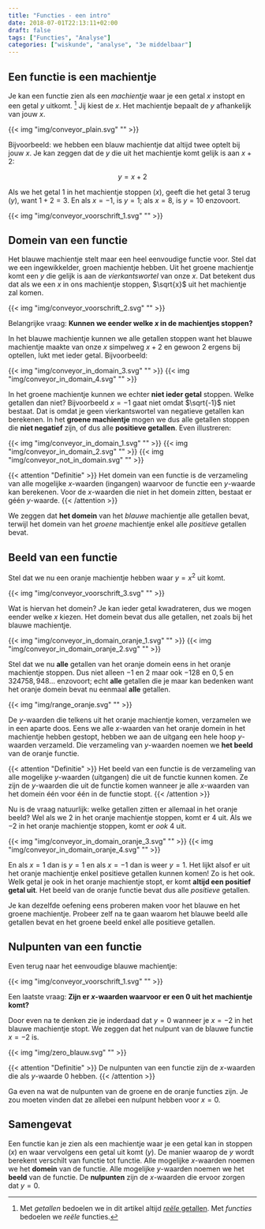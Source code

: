 ```yaml
---
title: "Functies - een intro"
date: 2018-07-01T22:13:11+02:00
draft: false
tags: ["Functies", "Analyse"]
categories: ["wiskunde", "analyse", "3e middelbaar"]
---
```

## Een functie is een machientje
Je kan een functie zien als een *machientje* waar je een getal $x$ instopt en een getal $y$ uitkomt. [^1] Jij kiest de $x$. Het machientje bepaalt de $y$ afhankelijk van jouw $x$.

{{< img "img/conveyor_plain.svg" "" >}}

Bijvoorbeeld: we hebben een blauw machientje dat altijd twee optelt bij jouw $x$. Je kan
zeggen dat de $y$ die uit het machientje komt gelijk is aan $x+2$:

$$y = x + 2$$

Als we het getal $1$ in het machientje stoppen ($x$), geeft die het getal $3$ terug ($y$), want $1 + 2 = 3$. En als $x = -1$, is $y = 1$; als $x = 8$, is $y = 10$ enzovoort.

{{< img "img/conveyor_voorschrift_1.svg" "" >}}

## Domein van een functie
Het blauwe machientje stelt maar een heel eenvoudige functie voor. Stel dat we een ingewikkelder,
groen machientje hebben. Uit het groene machientje komt een $y$ die gelijk is aan de *vierkantswortel* van onze $x$.
Dat betekent dus dat als we een $x$ in ons machientje stoppen, $\sqrt{x}$ uit
het machientje zal komen.

{{< img "img/conveyor_voorschrift_2.svg" "" >}}

Belangrijke vraag: **Kunnen we eender welke $x$ in de machientjes stoppen?**

In het blauwe machientje kunnen we alle getallen stoppen want het blauwe
machientje maakte van onze $x$ simpelweg $x + 2$ en gewoon $2$ ergens bij
optellen, lukt met ieder getal.
Bijvoorbeeld:

{{< img "img/conveyor_in_domain_3.svg" "" >}}
{{< img "img/conveyor_in_domain_4.svg" "" >}}

In het groene machientje kunnen we echter **niet ieder getal**
stoppen. Welke getallen dan niet? Bijvoorbeeld $x = -1$ gaat niet omdat $\sqrt{-1}$ niet bestaat.
Dat is omdat je geen vierkantswortel
van negatieve getallen kan berekenen. In het **groene machientje** mogen we dus
alle getallen stoppen die **niet negatief** zijn, of dus alle **positieve
getallen**. Even illustreren:

{{< img "img/conveyor_in_domain_1.svg" "" >}}
{{< img "img/conveyor_in_domain_2.svg" "" >}}
{{< img "img/conveyor_not_in_domain.svg" "" >}}

{{< attention "Definitie" >}}
Het domein van een functie is de verzameling van alle mogelijke $x$-waarden (ingangen) waarvoor de functie een $y$-waarde kan berekenen.
Voor de $x$-waarden die niet in het domein zitten, bestaat er géén $y$-waarde.
{{< /attention >}}

We zeggen dat **het domein** van het *blauwe* machientje alle getallen bevat,
terwijl het domein van het *groene* machientje enkel alle *positieve* getallen
bevat.

## Beeld van een functie
Stel dat we nu een oranje machientje hebben waar $y=x^2$ uit komt.

{{< img "img/conveyor_voorschrift_3.svg" "" >}}

Wat is hiervan het domein? Je kan ieder getal kwadrateren, dus we mogen eender welke $x$ kiezen.
Het domein bevat dus alle getallen, net zoals bij het blauwe machientje.

{{< img "img/conveyor_in_domain_oranje_1.svg" "" >}}
{{< img "img/conveyor_in_domain_oranje_2.svg" "" >}}

Stel dat we nu **alle** getallen van het oranje domein eens in het oranje machientje stoppen. Dus niet alleen $-1$ en $2$
maar ook $-128$ en $0,5$ en $324758,948...$ enzovoort; echt **alle** getallen die je maar kan
bedenken want het oranje domein bevat nu eenmaal **alle** getallen.

{{< img "img/range_oranje.svg" "" >}}

De $y$-waarden die telkens uit het oranje machientje komen, verzamelen we in een aparte doos.
Eens we alle $x$-waarden van het oranje domein in het machientje hebben gestopt,
hebben we aan de uitgang een hele hoop $y$-waarden verzameld. Die verzameling
van $y$-waarden noemen we **het beeld** van de oranje functie.

{{< attention "Definitie" >}}
Het beeld van een functie is de verzameling van alle mogelijke $y$-waarden (uitgangen) die uit de functie kunnen komen. Ze zijn de $y$-waarden die uit de functie komen wanneer je alle $x$-waarden van het domein één voor één in de functie stopt.
{{< /attention >}}

Nu is de vraag natuurlijk: welke getallen zitten er allemaal in het oranje beeld?
Wel als we $2$ in het oranje machientje stoppen, komt er $4$ uit. Als we
$-2$ in het oranje machientje stoppen, komt er *ook* $4$ uit.

{{< img "img/conveyor_in_domain_oranje_3.svg" "" >}}
{{< img "img/conveyor_in_domain_oranje_4.svg" "" >}}

En als $x=1$ dan is $y=1$ en als $x=-1$ dan is weer $y=1$. Het lijkt alsof er uit het oranje machientje
enkel positieve getallen kunnen komen! Zo is het ook. Welk getal je ook in het
oranje machientje stopt, er komt **altijd een positief getal uit**. Het beeld
van de oranje functie bevat dus alle *positieve* getallen.

Je kan dezelfde oefening eens proberen maken voor het blauwe en het groene
machientje. Probeer zelf na te gaan waarom het blauwe beeld alle getallen
bevat en het groene beeld enkel alle positieve getallen.

## Nulpunten van een functie
Even terug naar het eenvoudige blauwe machientje:

{{< img "img/conveyor_voorschrift_1.svg" "" >}}

Een laatste vraag: **Zijn er $x$-waarden waarvoor er een $0$ uit het machientje komt?**

Door even na te denken zie je inderdaad dat $y=0$ wanneer je $x=-2$ in het
blauwe machientje stopt. We zeggen dat het nulpunt van de blauwe functie $x=-2$
is.

{{< img "img/zero_blauw.svg" "" >}}

{{< attention "Definitie" >}}
De nulpunten van een functie zijn de $x$-waarden die als $y$-waarde $0$
hebben.
{{< /attention >}}


Ga even na wat de nulpunten van de groene en de oranje functies zijn. Je zou
moeten vinden dat ze allebei een nulpunt hebben voor $x=0$.

## Samengevat
Een functie kan je zien als een machientje waar je een getal kan in stoppen
($x$) en waar vervolgens een getal uit komt ($y$). De manier waarop de $y$
wordt berekent verschilt van functie tot functie. Alle mogelijke $x$-waarden
noemen we het **domein** van de functie. Alle mogelijke $y$-waarden noemen we
het **beeld** van de functie. De **nulpunten** zijn de $x$-waarden die ervoor
zorgen dat $y=0$.

[^1]: Met *getallen* bedoelen we in dit artikel altijd [*reële* getallen](https://nl.wikipedia.org/wiki/Re%C3%ABel_getal). Met *functies* bedoelen we *reële* functies.
